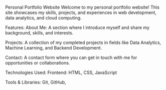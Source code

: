 Personal Portfolio Website
Welcome to my personal portfolio website! This site showcases my skills, projects, and experiences in web development, data analytics, and cloud computing.

Features:
About Me: A section where I introduce myself and share my background, skills, and interests.

Projects: A collection of my completed projects in fields like Data Analytics, Machine Learning, and Backend Development.

Contact: A contact form where you can get in touch with me for opportunities or collaborations.

Technologies Used:
Frontend: HTML, CSS, JavaScript



Tools & Libraries: Git, GitHub, 